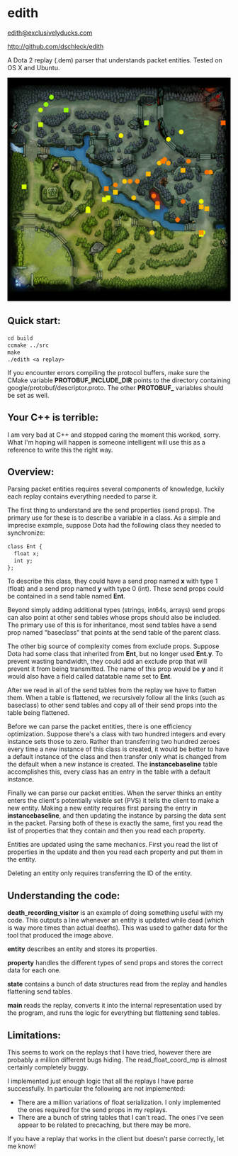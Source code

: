 edith
=====
edith@exclusivelyducks.com

http://github.com/dschleck/edith

A Dota 2 replay (.dem) parser that understands packet entities. Tested on OS X and Ubuntu.

![Kills in SL2 Na`Vi v Mouz game 1](sl2-navi-mouz-g1-kills.png)

Quick start:
------------
    cd build
    ccmake ../src
    make
    ./edith <a replay>

If you encounter errors compiling the protocol buffers, make sure the CMake variable
**PROTOBUF_INCLUDE_DIR** points to the directory containing google/protobuf/descriptor.proto.
The other **PROTOBUF_** variables should be set as well.

Your C++ is terrible:
--------------------
I am very bad at C++ and stopped caring the moment this worked, sorry. What I'm hoping
will happen is someone intelligent will use this as a reference to write this the right
way.

Overview:
---------
Parsing packet entities requires several components of knowledge, luckily each replay
contains everything needed to parse it.

The first thing to understand are the send properties (send props). The primary use for these is to
describe a variable in a class. As a simple and imprecise example, suppose Dota had the following
class they needed to synchronize:

    class Ent {
      float x;
      int y;
    };

To describe this class, they could have a send prop named **x** with type 1 (float) and a send prop
named **y** with type 0 (int). These send props could be contained in a send table named **Ent**.

Beyond simply adding additional types (strings, int64s, arrays) send props can also
point at other send tables whose props should also be included. The
primary use of this is for inheritance, most send tables have a send prop named
"baseclass" that points at the send table of the parent class.

The other big source of complexity comes from exclude props. Suppose Dota had some class that
inherited from **Ent**, but no longer used **Ent.y**. To prevent wasting bandwidth, they could
add an exclude prop that will prevent it from being transmitted. The name of this prop would be
**y** and it would also have a field called datatable name set to **Ent**.

After we read in all of the send tables from the replay we have to flatten them. When a table is
flattened, we recursively follow all the links (such as baseclass) to other send tables and copy
all of their send props into the table being flattened.

Before we can parse the packet entities, there is one efficiency optimization. Suppose there's a
class with two hundred integers and every instance sets those to zero. Rather than transferring two
hundred zeroes every time a new instance of this class is created, it would be better to have a
default instance of the class and then transfer only what is changed from the default when a new
instance is created. The **instancebaseline** table accomplishes this, every class has an entry
in the table with a default instance.

Finally we can parse our packet entities. When the server thinks an entity enters the
client's potentially visible set (PVS) it tells the client to make a new entity. Making
a new entity requires first parsing the entry in **instancebaseline**, and then updating the
instance by parsing
the data sent in the packet. Parsing both of these is exactly the same, first you read
the list of properties that they contain and then you read each property.

Entities are updated using the same mechanics. First you read the list of properties in the update
and then you read each property and put them in the entity.

Deleting an entity only requires transferring the ID of the entity.

Understanding the code:
----------------------
**death_recording_visitor** is an example of doing something useful with my code. This
outputs a line whenever an entity is updated while dead (which is way more times
than actual deaths). This was used to gather data for the tool that produced the image
above.

**entity** describes an entity and stores its properties.

**property** handles the different types of send props and stores the correct data for
each one.

**state** contains a bunch of data structures read from the replay and handles flattening
send tables.

**main** reads the replay, converts it into the internal representation used by the program,
and runs the logic for everything but flattening send tables.

Limitations:
------------
This seems to work on the replays that I have tried, however there are probably a million
different bugs hiding. The read\_float\_coord\_mp is almost certainly completely buggy.

I implemented just enough logic that all the replays I have parse successfully. In
particular the following are not implemented:

* There are a million variations of float serialization. I only implemented the ones
required for the send props in my replays.
* There are a bunch of string tables that I can't read. The ones I've seen appear to be related
to precaching, but there may be more.

If you have a replay that works in the client but doesn't parse correctly, let me know!
